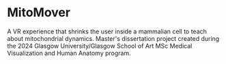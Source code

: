 # MitoMover
A VR experience that shrinks the user inside a mammalian cell to teach about mitochondrial dynamics.
Master's dissertation project created during the 2024 Glasgow University/Glasgow School of Art MSc Medical Visualization and Human Anatomy program.
